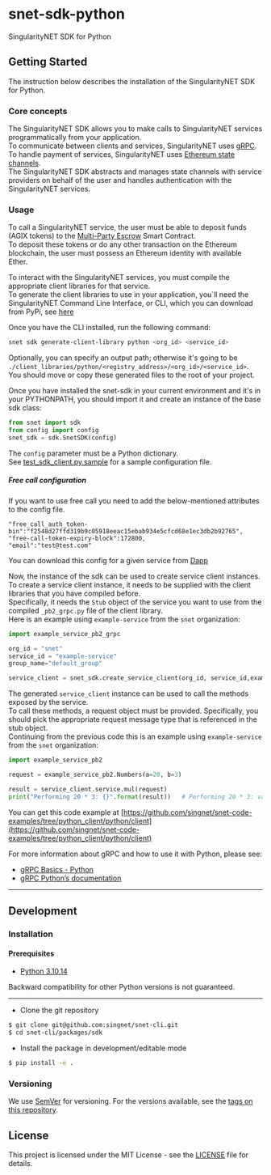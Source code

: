 # snet-sdk-python
  
SingularityNET SDK for Python
  
## Getting Started  
  
The instruction below describes the installation of the SingularityNET SDK for Python.

### Core concepts
  
The SingularityNET SDK allows you to make calls to SingularityNET services programmatically from your application.  
To communicate between clients and services, SingularityNET uses [gRPC](https://grpc.io/).  
To handle payment of services, SingularityNET uses [Ethereum state channels](https://dev.singularitynet.io/docs/concepts/multi-party-escrow/).  
The SingularityNET SDK abstracts and manages state channels with service providers on behalf of the user and handles authentication with the SingularityNET services.

### Usage
  
To call a SingularityNET service, the user must be able to deposit funds (AGIX tokens) to the [Multi-Party Escrow](https://dev.singularitynet.io/docs/concepts/multi-party-escrow/) Smart Contract.  
To deposit these tokens or do any other transaction on the Ethereum blockchain, the user must possess an Ethereum identity with available Ether.


To interact with the SingularityNET services, you must compile the appropriate client libraries for that service.   
To generate the client libraries to use in your application, you`ll need the SingularityNET Command Line Interface, or CLI, which you can download from PyPi, see [here](#install-snet-cli-using-pip)
  
Once you have the CLI installed, run the following command:
```bash
snet sdk generate-client-library python <org_id> <service_id>
```
  
Optionally, you can specify an output path; otherwise it's going to be `./client_libraries/python/<registry_address>/<org_id>/<service_id>`.  
You should move or copy these generated files to the root of your project.
  
Once you have installed the snet-sdk in your current environment and it's in your PYTHONPATH, you should import it and create an instance of the base sdk class:

```python
from snet import sdk
from config import config
snet_sdk = sdk.SnetSDK(config)
```

The `config` parameter must be a Python dictionary.  
See [test_sdk_client.py.sample](https://github.com/singnet/snet-cli/blob/master/packages/sdk/testcases/functional_tests/test_sdk_client.py) for a sample configuration file.
 
 ##### Free call configuration
 If you want to use free call you need to add the below-mentioned attributes to the config file.
```         
"free_call_auth_token-bin":"f2548d27ffd319b9c05918eeac15ebab934e5cfcd68e1ec3db2b92765",
"free-call-token-expiry-block":172800,
"email":"test@test.com"  
```
 You can download this config for a given service from [Dapp]([https://beta.singularitynet.io/)
 
Now, the instance of the sdk can be used to create service client instances. To create a service client instance, it needs to be supplied with the client libraries that you have compiled before.  
Specifically, it needs the `Stub` object of the service you want to use from the compiled `_pb2_grpc.py` file of the client library.  
Here is an example using `example-service` from the `snet` organization:

```python
import example_service_pb2_grpc

org_id = "snet"
service_id = "example-service"
group_name="default_group"

service_client = snet_sdk.create_service_client(org_id, service_id,example_service_pb2_grpc.CalculatorStub,group_name)
```

The generated `service_client` instance can be used to call the methods exposed by the service.  
To call these methods, a request object must be provided. Specifically, you should pick the appropriate request message type that is referenced in the stub object.  
Continuing from the previous code this is an example using `example-service` from the `snet` organization:

```python
import example_service_pb2

request = example_service_pb2.Numbers(a=20, b=3)

result = service_client.service.mul(request)
print("Performing 20 * 3: {}".format(result))   # Performing 20 * 3: value: 60.0
```
  
You can get this code example at [https://github.com/singnet/snet-code-examples/tree/python_client/python/client](https://github.com/singnet/snet-code-examples/tree/python_client/python/client)
  
For more information about gRPC and how to use it with Python, please see:
- [gRPC Basics - Python](https://grpc.io/docs/tutorials/basic/python.html)
- [gRPC Python’s documentation](https://grpc.io/grpc/python/)

---

## Development

### Installation

#### Prerequisites  
  
* [Python 3.10.14](https://www.python.org/downloads/release/python-31014/)  

Backward compatibility for other Python versions is not guaranteed.

---

* Clone the git repository  
```bash  
$ git clone git@github.com:singnet/snet-cli.git
$ cd snet-cli/packages/sdk
```
  
* Install the package in development/editable mode  
```bash  
$ pip install -e .
```

### Versioning  
  
We use [SemVer](http://semver.org/) for versioning. For the versions available, see the
[tags on this repository](https://github.com/singnet/snet-cli/tags).   
  
## License  
  
This project is licensed under the MIT License - see the
[LICENSE](https://github.com/singnet/snet-cli/blob/master/snet_sdk/LICENSE) file for details.
